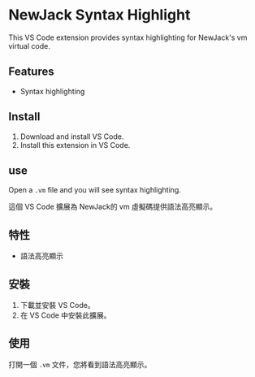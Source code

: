 # NewJack Syntax Highlight

This VS Code extension provides syntax highlighting for NewJack's vm virtual code.

## Features

- Syntax highlighting

## Install

1. Download and install VS Code.
2. Install this extension in VS Code.

## use

Open a `.vm` file and you will see syntax highlighting.

這個 VS Code 擴展為 NewJack的 vm 虛擬碼提供語法高亮顯示。

## 特性

- 語法高亮顯示

## 安裝

1. 下載並安裝 VS Code。
2. 在 VS Code 中安裝此擴展。

## 使用

打開一個 `.vm` 文件，您將看到語法高亮顯示。
